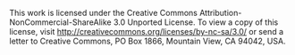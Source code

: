 This work is licensed under the Creative Commons Attribution-NonCommercial-ShareAlike 3.0 Unported License. To view a copy of this license, visit <http://creativecommons.org/licenses/by-nc-sa/3.0/> or send a letter to Creative Commons, PO Box 1866, Mountain View, CA 94042, USA.

